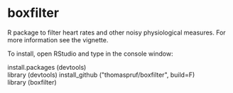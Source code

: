 # boxfilter
R package to filter heart rates and other noisy physiological measures.
For more information see the vignette.

To install, open RStudio and type in the console window:

install.packages (devtools)  
library (devtools)
install_github ("thomaspruf/boxfilter", build=F)  
library (boxfilter)  



